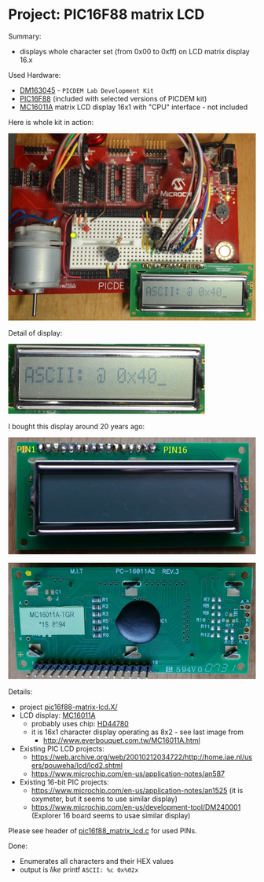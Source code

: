 # Project: PIC16F88 matrix LCD

Summary:
- displays whole character set (from 0x00 to 0xff) on LCD matrix display 16.x

Used Hardware:
- [DM163045][DM163045] - `PICDEM Lab Development Kit`
- [PIC16F88][PIC16F88] (included with selected versions of PICDEM kit)
- [MC16011A][MC16011A] matrix LCD display 16x1 with "CPU" interface - not included

Here is whole kit in action:

![PIC16F88 with LCD 16x1](https://raw.githubusercontent.com/hpaluch/picdem-projects/master/pic16f88-matrix-lcd.X/assets/pic16f88-lcd.jpg)

Detail of display:

![Detail of LCD 16x1](https://raw.githubusercontent.com/hpaluch/picdem-projects/master/pic16f88-matrix-lcd.X/assets/lcd16011a-detail.jpg)

I bought this display around 20 years ago:

![MC16011A LCD 16x1 - Top](https://raw.githubusercontent.com/hpaluch/picdem-projects/master/assets/mc16011a-top.jpg)

![MC16011A LCD 16x1 - Bottom](https://raw.githubusercontent.com/hpaluch/picdem-projects/master/assets/mc16011a-bottom.jpg)


Details:
- project [pic16f88-matrix-lcd.X/](pic16f88-matrix-lcd.X/)
- LCD display: [MC16011A][MC16011A]
  - probably uses chip: [HD44780][HD44780]
  - it is 16x1 character display operating as 8x2 - see last image from
    - http://www.everbouquet.com.tw/MC16011A.html
- Existing PIC LCD projects:
  - https://web.archive.org/web/20010212034722/http://home.iae.nl/users/pouweha/lcd/lcd2.shtml
  - https://www.microchip.com/en-us/application-notes/an587
- Existing 16-bit PIC projects:
  - https://www.microchip.com/en-us/application-notes/an1525 (it is oxymeter,
    but it seems to use similar display)
  - https://www.microchip.com/en-us/development-tool/DM240001 (Explorer 16
    board seems to usae similar display)

Please see header of [pic16f88_matrix_lcd.c](pic16f88_matrix_lcd.c) for used PINs.

Done:
- Enumerates all characters and their HEX values
- output is *like* printf `ASCII: %c 0x%02x`

[AN594]: https://www.microchip.com/en-us/application-notes/an594 "Using the CCP Module(s)"
[DM163045]: http://www.microchip.com/Developmenttools/ProductDetails/DM163045 "PICDEM Lab Development Kit"
[PIC10F206]: https://www.microchip.com/en-us/product/PIC10F206
[PIC12F615]: https://www.microchip.com/en-us/product/PIC12F615
[PIC16F616]: https://www.microchip.com/en-us/product/PIC16F616 
[PIC16F630]: https://www.microchip.com/en-us/product/PIC16F630
[PIC16F690]: https://www.microchip.com/en-us/product/PIC16F690
[PIC16F88]: https://www.microchip.com/wwwproducts/en/PIC16F88 "PIC16F88 Overview"
[ExpressPCB]:  https://www.expresspcb.com/pcb-cad-software/

[MC16011A]: http://www.everbouquet.com.tw/MC16011A.html
[HD44780]: https://www.sparkfun.com/datasheets/LCD/HD44780.pdf

